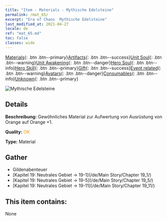 ```yaml
---
title: "Item - Materials - Mythische Edelsteine"
permalink: /mat_65/
excerpt: "Era of Chaos  Mythische Edelsteine"
last_modified_at: 2021-04-27
locale: de
ref: "mat_65.md"
toc: false
classes: wide
---
```

 [Materials](/ItemsDE/){: .btn .btn--primary}[Artifacts](/ItemsDE/Artifacts/){: .btn .btn--success}[Unit Soul](/ItemsDE/UnitSoul/){: .btn .btn--warning}[Unit Awakening](/ItemsDE/UnitAwakening/){: .btn .btn--danger}[Hero Soul](/ItemsDE/HeroSoul/){: .btn .btn--info}[Hero Skill](/ItemsDE/HeroSkill/){: .btn .btn--primary}[Gift](/ItemsDE/Gift/){: .btn .btn--success}[Event related](/ItemsDE/Events/){: .btn .btn--warning}[Avatars](/ItemsDE/Avatars/){: .btn .btn--danger}[Consumables](/ItemsDE/Consumables/){: .btn .btn--info}[Unknown](/ItemsDE/Unknown/){: .btn .btn--primary}

 ![Mythische Edelsteine](/images/t/i_cailiao_baoshi3.png)

## Details
 **Beschreibung:** Gewöhnliches Material zur Aufwertung von Ausrüstung von Orange auf Orange +1.

 **Quality:** <span style="color: #FF8C00">OK</span>

 **Type:** Material

## Gather

*    Gildenabenteuer 
*    [Kapitel 19: Neutrales Gebiet -> 19-1](/de/Main Story/Chapter 19_1/) 
*    [Kapitel 19: Neutrales Gebiet -> 19-5](/de/Main Story/Chapter 19_5/) 
*    [Kapitel 19: Neutrales Gebiet -> 19-11](/de/Main Story/Chapter 19_11/) 

## This item contains:

  None

